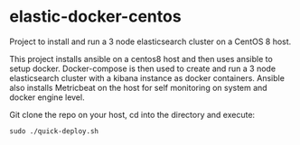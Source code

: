 # elastic-docker-centos
Project to install and run a 3 node elasticsearch cluster on a CentOS 8 host.

This project installs ansible on a centos8 host and then uses ansible to setup docker.
Docker-compose is then used to create and run a 3 node elasticsearch cluster with a kibana instance as docker containers.
Ansible also installs Metricbeat on the host for self monitoring on system and docker engine level.

Git clone the repo on your host, cd into the directory and execute:
```
sudo ./quick-deploy.sh
```